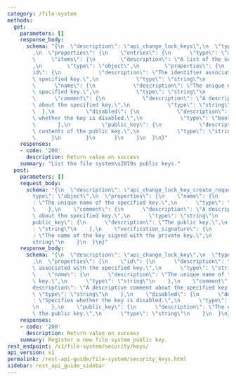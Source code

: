 ```yaml
---
category: /file-system
methods:
  get:
    parameters: []
    response_body:
      schema: "{\n  \"description\": \"api_change_lock_keys\",\n  \"type\": \"object\"\
        ,\n  \"properties\": {\n    \"entries\": {\n      \"type\": \"array\",\n \
        \     \"items\": {\n        \"description\": \"A list of the key\\u2019s properties.\"\
        ,\n        \"type\": \"object\",\n        \"properties\": {\n          \"\
        id\": {\n            \"description\": \"The identifier associated with the\
        \ specified key.\",\n            \"type\": \"string\"\n          },\n    \
        \      \"name\": {\n            \"description\": \"The unique name of the\
        \ specified key.\",\n            \"type\": \"string\"\n          },\n    \
        \      \"comment\": {\n            \"description\": \"A descriptive comment\
        \ about the specified key.\",\n            \"type\": \"string\"\n        \
        \  },\n          \"disabled\": {\n            \"description\": \"Specifies\
        \ whether the key is disabled.\",\n            \"type\": \"boolean\"\n   \
        \       },\n          \"public_key\": {\n            \"description\": \"The\
        \ contents of the public key.\",\n            \"type\": \"string\"\n     \
        \     }\n        }\n      }\n    }\n  }\n}"
    responses:
    - code: '200'
      description: Return value on success
    summary: "List the file system\u2019s public keys."
  post:
    parameters: []
    request_body:
      schema: "{\n  \"description\": \"api_change_lock_key_create_request\",\n  \"\
        type\": \"object\",\n  \"properties\": {\n    \"name\": {\n      \"description\"\
        : \"The unique name of the specified key.\",\n      \"type\": \"string\"\n\
        \    },\n    \"comment\": {\n      \"description\": \"A descriptive comment\
        \ about the specified key.\",\n      \"type\": \"string\"\n    },\n    \"\
        public_key\": {\n      \"description\": \"The public key.\",\n      \"type\"\
        : \"string\"\n    },\n    \"verification_signature\": {\n      \"description\"\
        : \"The name of the key signed with the private key.\",\n      \"type\": \"\
        string\"\n    }\n  }\n}"
    response_body:
      schema: "{\n  \"description\": \"api_change_lock_key\",\n  \"type\": \"object\"\
        ,\n  \"properties\": {\n    \"id\": {\n      \"description\": \"The identifier\
        \ associated with the specified key.\",\n      \"type\": \"string\"\n    },\n\
        \    \"name\": {\n      \"description\": \"The unique name of the specified\
        \ key.\",\n      \"type\": \"string\"\n    },\n    \"comment\": {\n      \"\
        description\": \"A descriptive comment about the specified key.\",\n     \
        \ \"type\": \"string\"\n    },\n    \"disabled\": {\n      \"description\"\
        : \"Specifies whether the key is disabled.\",\n      \"type\": \"boolean\"\
        \n    },\n    \"public_key\": {\n      \"description\": \"The contents of\
        \ the public key.\",\n      \"type\": \"string\"\n    }\n  }\n}"
    responses:
    - code: '200'
      description: Return value on success
    summary: Register a new file system public key.
rest_endpoint: /v1/file-system/security/keys/
api_version: v1
permalink: /rest-api-guide/file-system/security_keys.html
sidebar: rest_api_guide_sidebar
---
```

